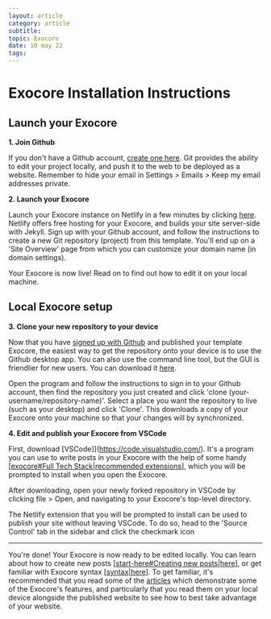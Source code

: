```yaml
---
layout: article
category: article
subtitle:
topic: Exocore
date: 10 may 22
tags: 
---
```


# Exocore Installation Instructions

## Launch your Exocore

**1. Join Github**

If you don't have a Github account, [create one here](https://github.com/join). Git provides the ability to edit your project locally, and push it to the web to be deployed as a website. Remember to hide your email in Settings > Emails > Keep my email addresses private.

**2. Launch your Exocore**

Launch your Exocore instance on Netlify in a few minutes by clicking [here](https://app.netlify.com/start/deploy?repository=https://github.com/hot-domme/exocore). Netlify offers free hosting for your Exocore, and builds your site server-side with Jekyll. Sign up with your Github account, and follow the instructions to create a new Git repository (project) from this template. You'll end up on a 'Site Overview' page from which you can customize your domain name (in domain settings).

Your Exocore is now live! Read on to find out how to edit it on your local machine.

## Local Exocore setup

**3. Clone your new repository to your device**

Now that you have [signed up with Github](https://github.com/join) and published your template Exocore, the easiest way to get the repository onto your device is to use the Github desktop app. You can also use the command line tool, but the GUI is friendlier for new users. You can download it [here](https://desktop.github.com/).

Open the program and follow the instructions to sign in to your Github account, then find the repository you just created and click 'clone (your-username/repository-name)'. Select a place you want the repository to live (such as your desktop) and click 'Clone'. This downloads a copy of your Exocore onto your machine so that your changes will by synchronized.

**4. Edit and publish your Exocore from VSCode**

First, download [VSCode]](https://code.visualstudio.com/). It's a program you can use to write posts in your Exocore with the help of some handy [[exocore#Full Tech Stack|recommended extensions]], which you will be prompted to install when you open the Exocore. 

After downloading, open your newly forked repository in VSCode by clicking file > Open, and navigating to your Exocore's top-level directory.

The Netlify extension that you will be prompted to install can be used to publish your site without leaving VSCode. To do so, head to the 'Source Control' tab in the sidebar and click the checkmark icon

---

You're done! Your Exocore is now ready to be edited locally. You can learn about how to create new posts [[start-here#Creating new posts|here]], or get familiar with Exocore syntax [[syntax|here]]. To get familiar, it's recommended that you read some of the [articles](/pages/all-articles) which demonstrate some of the Exocore's features, and particularly that you read them on your local device alongside the published website to see how to best take advantage of your website.


<!--

--- 
 ## For developers: Using Jekyll to serve your website locally
1. Install rbenv
2. Install Ruby — Need command line tools?
3. Install Bundler?
4. Jekyll serve
-->







[//begin]: # "Autogenerated link references for markdown compatibility"
[exocore#Full Tech Stack|recommended extensions]: exocore "The Exocore Package"
[start-here#Creating new posts|here]: start-here "Start Here"
[syntax|here]: syntax "Exocore Syntax Examples"
[//end]: # "Autogenerated link references"